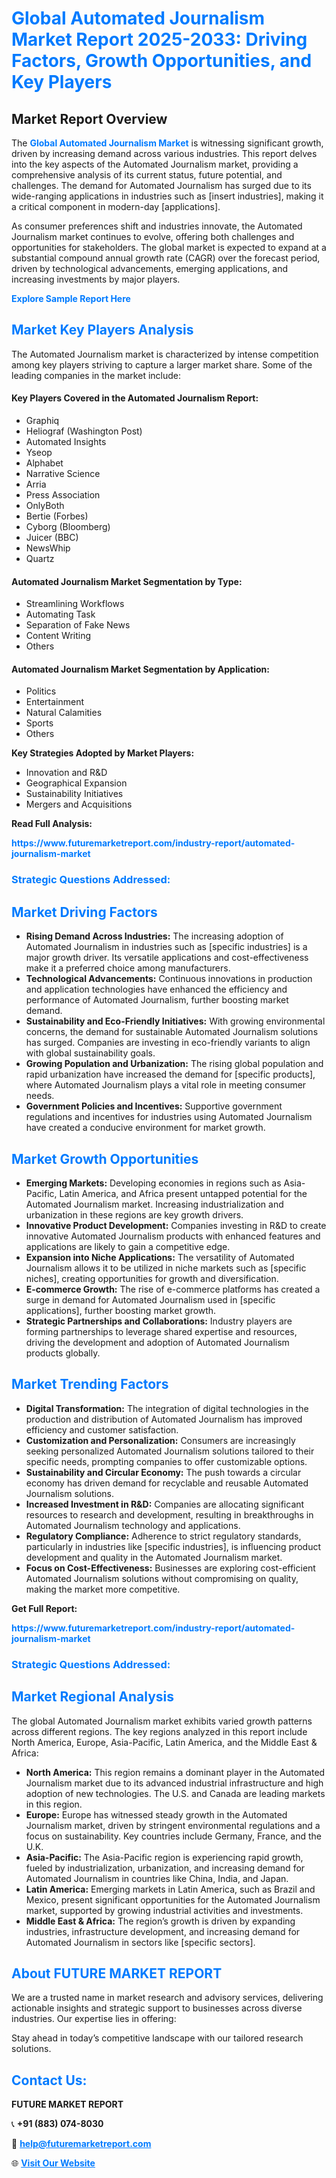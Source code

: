 <h1 style="color: #007BFF;">Global Automated Journalism Market Report 2025-2033: Driving Factors, Growth Opportunities, and Key Players</h1>

<section id="overview">
<h2>Market Report Overview</h2>
<p>The <a href="https://www.futuremarketreport.com/industry-report/automated-journalism-market" style="color: #007BFF; text-decoration: none;"><strong>Global Automated Journalism Market</strong></a> is witnessing significant growth, driven by increasing demand across various industries. This report delves into the key aspects of the Automated Journalism market, providing a comprehensive analysis of its current status, future potential, and challenges. The demand for Automated Journalism has surged due to its wide-ranging applications in industries such as [insert industries], making it a critical component in modern-day [applications].</p>
<p>As consumer preferences shift and industries innovate, the Automated Journalism market continues to evolve, offering both challenges and opportunities for stakeholders. The global market is expected to expand at a substantial compound annual growth rate (CAGR) over the forecast period, driven by technological advancements, emerging applications, and increasing investments by major players.</p>
</section>

<section id="overview">
<p><a href="https://www.futuremarketreport.com/request-sample/reportId=45572" style="color: #007BFF; text-decoration: none;"><strong>Explore Sample Report Here</strong></a></p>
</section>

<section id="key-players">
<h2 style="color: #007BFF;">Market Key Players Analysis</h2>
<p>The Automated Journalism market is characterized by intense competition among key players striving to capture a larger market share. Some of the leading companies in the market include:</p>
<h4>Key Players Covered in the Automated Journalism Report:</h4>
<ul><li>Graphiq</li><li>Heliograf (Washington Post)</li><li>Automated Insights</li><li>Yseop</li><li>Alphabet</li><li>Narrative Science</li><li>Arria</li><li>Press Association</li><li>OnlyBoth</li><li>Bertie (Forbes)</li><li>Cyborg (Bloomberg)</li><li>Juicer (BBC)</li><li>NewsWhip</li><li>Quartz</li></ul>
<h4>Automated Journalism Market Segmentation by Type:</h4>
<ul><li>Streamlining Workflows</li><li>Automating Task</li><li>Separation of Fake News</li><li>Content Writing</li><li>Others</li></ul>

<h4>Automated Journalism Market Segmentation by Application:</h4>
<ul><li>Politics</li><li>Entertainment</li><li>Natural Calamities</li><li>Sports</li><li>Others</li></ul>
<p><strong>Key Strategies Adopted by Market Players:</strong></p>
<ul>
<li>Innovation and R&D</li>
<li>Geographical Expansion</li>
<li>Sustainability Initiatives</li>
<li>Mergers and Acquisitions</li>
</ul>
</section>

<section>
<p><strong>Read Full Analysis: </strong></p><a href="https://www.futuremarketreport.com/industry-report/automated-journalism-market" style="color: #007BFF; text-decoration: none;"><strong>https://www.futuremarketreport.com/industry-report/automated-journalism-market</strong></a>
<h3 style="color: #007BFF;">Strategic Questions Addressed:</h3>
</section>

<section id="driving-factors">
<h2 style="color: #007BFF;">Market Driving Factors</h2>
<ul>
<li><strong>Rising Demand Across Industries:</strong> The increasing adoption of Automated Journalism in industries such as [specific industries] is a major growth driver. Its versatile applications and cost-effectiveness make it a preferred choice among manufacturers.</li>
<li><strong>Technological Advancements:</strong> Continuous innovations in production and application technologies have enhanced the efficiency and performance of Automated Journalism, further boosting market demand.</li>
<li><strong>Sustainability and Eco-Friendly Initiatives:</strong> With growing environmental concerns, the demand for sustainable Automated Journalism solutions has surged. Companies are investing in eco-friendly variants to align with global sustainability goals.</li>
<li><strong>Growing Population and Urbanization:</strong> The rising global population and rapid urbanization have increased the demand for [specific products], where Automated Journalism plays a vital role in meeting consumer needs.</li>
<li><strong>Government Policies and Incentives:</strong> Supportive government regulations and incentives for industries using Automated Journalism have created a conducive environment for market growth.</li>
</ul>
</section>

<section id="growth-opportunities">
<h2 style="color: #007BFF;">Market Growth Opportunities</h2>
<ul>
<li><strong>Emerging Markets:</strong> Developing economies in regions such as Asia-Pacific, Latin America, and Africa present untapped potential for the Automated Journalism market. Increasing industrialization and urbanization in these regions are key growth drivers.</li>
<li><strong>Innovative Product Development:</strong> Companies investing in R&D to create innovative Automated Journalism products with enhanced features and applications are likely to gain a competitive edge.</li>
<li><strong>Expansion into Niche Applications:</strong> The versatility of Automated Journalism allows it to be utilized in niche markets such as [specific niches], creating opportunities for growth and diversification.</li>
<li><strong>E-commerce Growth:</strong> The rise of e-commerce platforms has created a surge in demand for Automated Journalism used in [specific applications], further boosting market growth.</li>
<li><strong>Strategic Partnerships and Collaborations:</strong> Industry players are forming partnerships to leverage shared expertise and resources, driving the development and adoption of Automated Journalism products globally.</li>
</ul>
</section>

<section id="trending-factors">
<h2 style="color: #007BFF;">Market Trending Factors</h2>
<ul>
<li><strong>Digital Transformation:</strong> The integration of digital technologies in the production and distribution of Automated Journalism has improved efficiency and customer satisfaction.</li>
<li><strong>Customization and Personalization:</strong> Consumers are increasingly seeking personalized Automated Journalism solutions tailored to their specific needs, prompting companies to offer customizable options.</li>
<li><strong>Sustainability and Circular Economy:</strong> The push towards a circular economy has driven demand for recyclable and reusable Automated Journalism solutions.</li>
<li><strong>Increased Investment in R&D:</strong> Companies are allocating significant resources to research and development, resulting in breakthroughs in Automated Journalism technology and applications.</li>
<li><strong>Regulatory Compliance:</strong> Adherence to strict regulatory standards, particularly in industries like [specific industries], is influencing product development and quality in the Automated Journalism market.</li>
<li><strong>Focus on Cost-Effectiveness:</strong> Businesses are exploring cost-efficient Automated Journalism solutions without compromising on quality, making the market more competitive.</li>
</ul>
</section>

<section>
<p><strong>Get Full Report: </strong></p><a href="https://www.futuremarketreport.com/industry-report/automated-journalism-market" style="color: #007BFF; text-decoration: none;"><strong>https://www.futuremarketreport.com/industry-report/automated-journalism-market</strong></a>
<h3 style="color: #007BFF;">Strategic Questions Addressed:</h3>
</section>


<section id="regional-analysis">
<h2 style="color: #007BFF;">Market Regional Analysis</h2>
<p>The global Automated Journalism market exhibits varied growth patterns across different regions. The key regions analyzed in this report include North America, Europe, Asia-Pacific, Latin America, and the Middle East & Africa:</p>
<ul>
<li><strong>North America:</strong> This region remains a dominant player in the Automated Journalism market due to its advanced industrial infrastructure and high adoption of new technologies. The U.S. and Canada are leading markets in this region.</li>
<li><strong>Europe:</strong> Europe has witnessed steady growth in the Automated Journalism market, driven by stringent environmental regulations and a focus on sustainability. Key countries include Germany, France, and the U.K.</li>
<li><strong>Asia-Pacific:</strong> The Asia-Pacific region is experiencing rapid growth, fueled by industrialization, urbanization, and increasing demand for Automated Journalism in countries like China, India, and Japan.</li>
<li><strong>Latin America:</strong> Emerging markets in Latin America, such as Brazil and Mexico, present significant opportunities for the Automated Journalism market, supported by growing industrial activities and investments.</li>
<li><strong>Middle East & Africa:</strong> The region’s growth is driven by expanding industries, infrastructure development, and increasing demand for Automated Journalism in sectors like [specific sectors].</li>
</ul>
</section>

<footer>
<h2 style="color: #007BFF;">About FUTURE MARKET REPORT</h2>
<p>We are a trusted name in market research and advisory services, delivering actionable insights and strategic support to businesses across diverse industries. Our expertise lies in offering:</p>

<p>Stay ahead in today’s competitive landscape with our tailored research solutions.</p>

<h2 style="color: #007BFF;">Contact Us:</h2>
<p><strong>FUTURE MARKET REPORT</strong></p>
<p>📞 <strong>+91 (883) 074-8030</strong></p>
<p>📧 <strong><a href="mailto:help@futuremarketreport.com" style="color: #007BFF;">help@futuremarketreport.com</a></strong></p>
<p>🌐 <strong><a href="https://www.futuremarketreport.com/" style="color: #007BFF;">Visit Our Website</a></strong></p>
</footer>